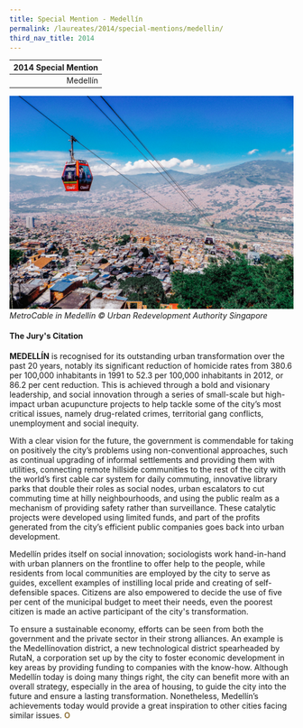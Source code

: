```yaml
---
title: Special Mention - Medellín
permalink: /laureates/2014/special-mentions/medellin/
third_nav_title: 2014
---
```


| 2014 Special Mention | 
|---:|
| Medellín | 

![MetroCable in Medellín](/images/special-mentions/medellin.jpg)_MetroCable in Medellín © Urban Redevelopment Authority Singapore_

#### **The Jury's Citation**

**MEDELLÍN** is recognised for its outstanding urban transformation over the past 20 years, notably its significant reduction of homicide rates from 380.6 per 100,000 inhabitants in 1991 to 52.3 per 100,000 inhabitants in 2012, or 86.2 per cent reduction. This is achieved through a bold and visionary leadership, and social innovation through a series of small-scale but high-impact urban acupuncture projects to help tackle some of the city’s most critical issues, namely drug-related crimes, territorial gang conflicts, unemployment and social inequity.

With a clear vision for the future, the government is commendable for taking on positively the city’s problems using non-conventional approaches, such as continual upgrading of informal settlements and providing them with utilities, connecting remote hillside communities to the rest of the city with the world’s first cable car system for daily commuting, innovative library parks that double their roles as social nodes, urban escalators to cut commuting time at hilly neighbourhoods, and using the public realm as a mechanism of providing safety rather than surveillance. These catalytic projects were developed using limited funds, and part of the profits generated from the city’s efficient public companies goes back into urban development.

Medellín prides itself on social innovation; sociologists work hand-in-hand with urban planners on the frontline to offer help to the people, while residents from local communities are employed by the city to serve as guides, excellent examples of instilling local pride and creating of self-defensible spaces. Citizens are also empowered to decide the use of five per cent of the municipal budget to meet their needs, even the poorest citizen is made an active participant of the city's transformation.

To ensure a sustainable economy, efforts can be seen from both the government and the private sector in their strong alliances. An example is the Medellínovation district, a new technological district spearheaded by RutaN, a corporation set up by the city to foster economic development in key areas by providing funding to companies with the know-how. Although Medellín today is doing many things right, the city can benefit more with an overall strategy, especially in the area of housing, to guide the city into the future and ensure a lasting transformation. Nonetheless, Medellín’s achievements today would provide a great inspiration to other cities facing similar issues. **<font color="#967942">O</font>**
